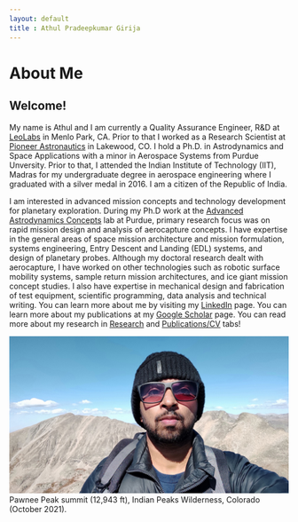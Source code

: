 ```yaml
---
layout: default
title : Athul Pradeepkumar Girija
---
```

# About Me

## Welcome!

My name is Athul and I am currently a Quality Assurance Engineer, R&D at [LeoLabs](https://www.leolabs.space/) in Menlo Park, CA. Prior to that I worked as a Research Scientist at [Pioneer Astronautics](http://www.pioneerastro.com/) in Lakewood, CO. I hold a Ph.D. in Astrodynamics and Space Applications with a minor in Aerospace Systems from Purdue Unversity. Prior to that, I attended the Indian Institute of Technology (IIT), Madras for my undergraduate degree in aerospace engineering where I graduated with a silver medal in 2016. I am a citizen of the Republic of India.

I am interested in advanced mission concepts and technology development for planetary exploration. During my Ph.D work at the [Advanced Astrodynamics Concepts](https://engineering.purdue.edu/AAC/) lab at Purdue, primary research focus was on rapid mission design and analysis of aerocapture concepts. I have expertise in the general areas of space mission architecture and mission formulation, systems engineering, Entry Descent and Landing (EDL) systems, and design of planetary probes. Although my doctoral research dealt with aerocapture, I have worked on other technologies such as robotic surface mobility systems, sample return mission architectures, and ice giant mission concept studies. I also have expertise in mechanical design and fabrication of test equipment, scientific programming, data analysis and technical writing. You can learn more about me by visiting my [LinkedIn](https://www.linkedin.com/in/athulpg007/) page. You can learn more about my publications at my [Google Scholar](https://scholar.google.com/citations?user=XxLVDPEAAAAJ&hl=en) page. You can read more about my research in [Research](https://athulpg007.github.io/research.html) and [Publications/CV](https://athulpg007.github.io/publications_cv.html) tabs!


<center><img src="/personal/pawnee-peak.jpg" alt="Pawnee Peak summit" width="1200"/></center> 
Pawnee Peak summit (12,943 ft), Indian Peaks Wilderness, Colorado (October 2021).


